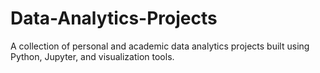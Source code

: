 # Data-Analytics-Projects
A collection of personal and academic data analytics projects built using Python, Jupyter, and visualization tools.
